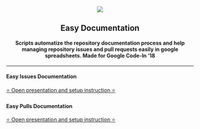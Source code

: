 <h1 align="center"><a href="" alt="GitHub release"><img src="https://i.imgur.com/i9L0E4Z.gif" /></a></h1>
<h2 align="center"><b>Easy Documentation</b></h2>
<h4 align="center">Scripts automatize the repository documentation process and help managing repository issues and pull requests easily in google spreadsheets. Made for Google Code-In ‘18</h4>


---

#### Easy Issues Documentation

[⭐ Open presentation and setup instruction ⭐](./easy-issues-documentation)

#### Easy Pulls Documentation

[⭐ Open presentation and setup instruction ⭐](./easy-pulls-documentation)
